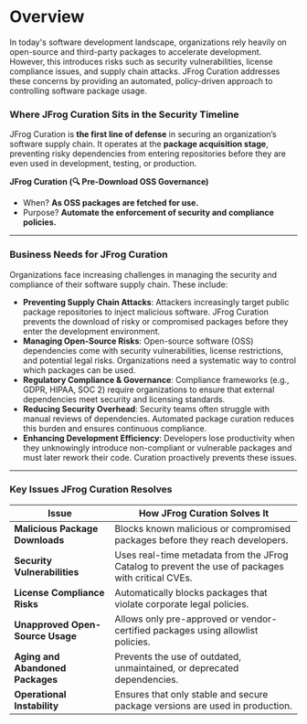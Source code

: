 # Overview

In today's software development landscape, organizations rely heavily on open-source and third-party packages to accelerate development. However, this introduces risks such as security vulnerabilities, license compliance issues, and supply chain attacks. JFrog Curation addresses these concerns by providing an automated, policy-driven approach to controlling software package usage.

### **Where JFrog Curation Sits in the Security Timeline**

JFrog Curation is **the first line of defense** in securing an organization’s software supply chain. It operates at the **package acquisition stage**, preventing risky dependencies from entering repositories before they are even used in development, testing, or production.

**JFrog Curation (🔍 Pre-Download OSS Governance)**

* When? **As OSS packages are fetched for use.**
* Purpose? **Automate the enforcement of security and compliance policies.**

***

### **Business Needs for JFrog Curation**

Organizations face increasing challenges in managing the security and compliance of their software supply chain. These include:

* **Preventing Supply Chain Attacks**: Attackers increasingly target public package repositories to inject malicious software. JFrog Curation prevents the download of risky or compromised packages before they enter the development environment.
* **Managing Open-Source Risks**: Open-source software (OSS) dependencies come with security vulnerabilities, license restrictions, and potential legal risks. Organizations need a systematic way to control which packages can be used.
* **Regulatory Compliance & Governance**: Compliance frameworks (e.g., GDPR, HIPAA, SOC 2) require organizations to ensure that external dependencies meet security and licensing standards.
* **Reducing Security Overhead**: Security teams often struggle with manual reviews of dependencies. Automated package curation reduces this burden and ensures continuous compliance.
* **Enhancing Development Efficiency**: Developers lose productivity when they unknowingly introduce non-compliant or vulnerable packages and must later rework their code. Curation proactively prevents these issues.

***

### **Key Issues JFrog Curation Resolves**

| **Issue**                        | **How JFrog Curation Solves It**                                                                  |
| -------------------------------- | ------------------------------------------------------------------------------------------------- |
| **Malicious Package Downloads**  | Blocks known malicious or compromised packages before they reach developers.                      |
| **Security Vulnerabilities**     | Uses real-time metadata from the JFrog Catalog to prevent the use of packages with critical CVEs. |
| **License Compliance Risks**     | Automatically blocks packages that violate corporate legal policies.                              |
| **Unapproved Open-Source Usage** | Allows only pre-approved or vendor-certified packages using allowlist policies.                   |
| **Aging and Abandoned Packages** | Prevents the use of outdated, unmaintained, or deprecated dependencies.                           |
| **Operational Instability**      | Ensures that only stable and secure package versions are used in production.                      |
